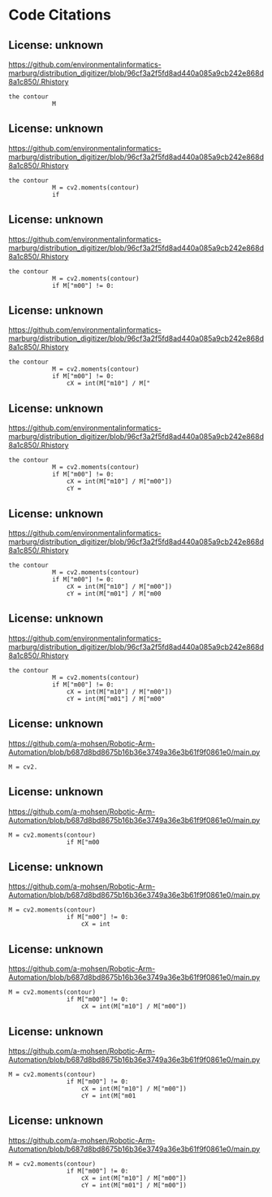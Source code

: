 # Code Citations

## License: unknown
https://github.com/environmentalinformatics-marburg/distribution_digitizer/blob/96cf3a2f5fd8ad440a085a9cb242e868d8a1c850/.Rhistory

```
the contour
            M
```


## License: unknown
https://github.com/environmentalinformatics-marburg/distribution_digitizer/blob/96cf3a2f5fd8ad440a085a9cb242e868d8a1c850/.Rhistory

```
the contour
            M = cv2.moments(contour)
            if
```


## License: unknown
https://github.com/environmentalinformatics-marburg/distribution_digitizer/blob/96cf3a2f5fd8ad440a085a9cb242e868d8a1c850/.Rhistory

```
the contour
            M = cv2.moments(contour)
            if M["m00"] != 0:
```


## License: unknown
https://github.com/environmentalinformatics-marburg/distribution_digitizer/blob/96cf3a2f5fd8ad440a085a9cb242e868d8a1c850/.Rhistory

```
the contour
            M = cv2.moments(contour)
            if M["m00"] != 0:
                cX = int(M["m10"] / M["
```


## License: unknown
https://github.com/environmentalinformatics-marburg/distribution_digitizer/blob/96cf3a2f5fd8ad440a085a9cb242e868d8a1c850/.Rhistory

```
the contour
            M = cv2.moments(contour)
            if M["m00"] != 0:
                cX = int(M["m10"] / M["m00"])
                cY =
```


## License: unknown
https://github.com/environmentalinformatics-marburg/distribution_digitizer/blob/96cf3a2f5fd8ad440a085a9cb242e868d8a1c850/.Rhistory

```
the contour
            M = cv2.moments(contour)
            if M["m00"] != 0:
                cX = int(M["m10"] / M["m00"])
                cY = int(M["m01"] / M["m00
```


## License: unknown
https://github.com/environmentalinformatics-marburg/distribution_digitizer/blob/96cf3a2f5fd8ad440a085a9cb242e868d8a1c850/.Rhistory

```
the contour
            M = cv2.moments(contour)
            if M["m00"] != 0:
                cX = int(M["m10"] / M["m00"])
                cY = int(M["m01"] / M["m00"
```


## License: unknown
https://github.com/a-mohsen/Robotic-Arm-Automation/blob/b687d8bd8675b16b36e3749a36e3b61f9f0861e0/main.py

```
M = cv2.
```


## License: unknown
https://github.com/a-mohsen/Robotic-Arm-Automation/blob/b687d8bd8675b16b36e3749a36e3b61f9f0861e0/main.py

```
M = cv2.moments(contour)
                if M["m00
```


## License: unknown
https://github.com/a-mohsen/Robotic-Arm-Automation/blob/b687d8bd8675b16b36e3749a36e3b61f9f0861e0/main.py

```
M = cv2.moments(contour)
                if M["m00"] != 0:
                    cX = int
```


## License: unknown
https://github.com/a-mohsen/Robotic-Arm-Automation/blob/b687d8bd8675b16b36e3749a36e3b61f9f0861e0/main.py

```
M = cv2.moments(contour)
                if M["m00"] != 0:
                    cX = int(M["m10"] / M["m00"])
```


## License: unknown
https://github.com/a-mohsen/Robotic-Arm-Automation/blob/b687d8bd8675b16b36e3749a36e3b61f9f0861e0/main.py

```
M = cv2.moments(contour)
                if M["m00"] != 0:
                    cX = int(M["m10"] / M["m00"])
                    cY = int(M["m01
```


## License: unknown
https://github.com/a-mohsen/Robotic-Arm-Automation/blob/b687d8bd8675b16b36e3749a36e3b61f9f0861e0/main.py

```
M = cv2.moments(contour)
                if M["m00"] != 0:
                    cX = int(M["m10"] / M["m00"])
                    cY = int(M["m01"] / M["m00"])
```

